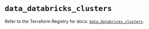# `data_databricks_clusters`

Refer to the Terraform Registry for docs: [`data_databricks_clusters`](https://registry.terraform.io/providers/databricks/databricks/1.33.0/docs/data-sources/clusters).
